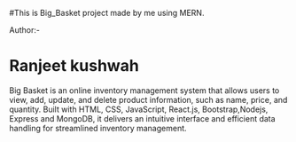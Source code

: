 #This is Big_Basket project made by me using MERN.

Author:- <h1> Ranjeet kushwah </h1>

<p>Big Basket is an online inventory management system that allows users to view, add, update, and delete product
information, such as name, price, and quantity. Built with HTML, CSS, JavaScript, React.js, Bootstrap,Nodejs, Express and MongoDB,
it delivers an intuitive interface and efficient data handling for streamlined inventory management.</p>

